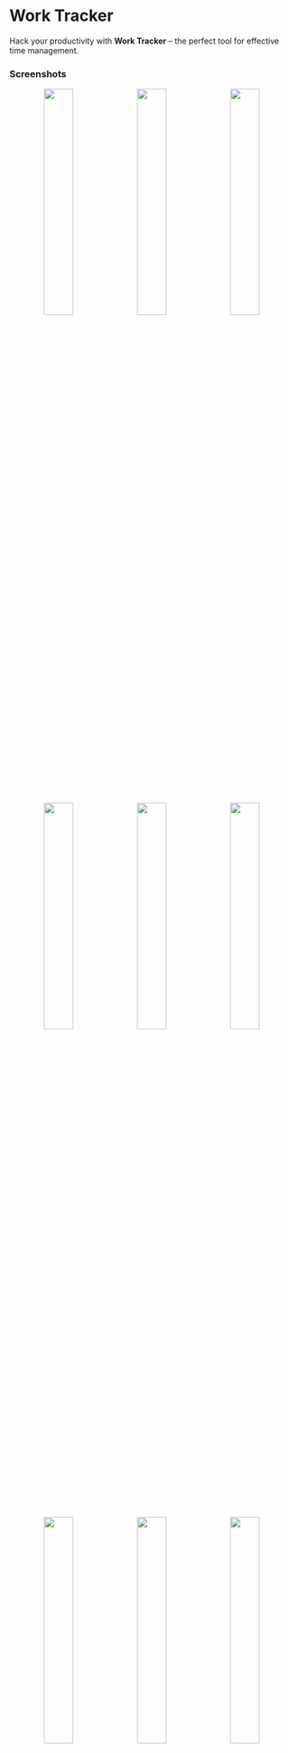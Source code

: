 # Work Tracker
Hack your productivity with **Work Tracker** – the perfect tool for effective time management.

### Screenshots

<p float="left"; align="middle">
  <img src="https://github.com/L10n42/WorkTracker/assets/108233306/ced65a4e-6b0f-48fd-9837-9affc9ca3c54" width="32%" />
  <img src="https://github.com/L10n42/WorkTracker/assets/108233306/6e974364-557c-4ea0-822b-2196730548c3" width="32%" />
  <img src="https://github.com/L10n42/WorkTracker/assets/108233306/0f9b271e-5f80-4667-8c05-02e3ed09fbf9" width="32%" />
</p>

<p float="left"; align="middle">
  <img src="https://github.com/L10n42/WorkTracker/assets/108233306/d1f15fd7-9069-4b0f-b61b-3d7a5a2c5332" width="32%" />
  <img src="https://github.com/L10n42/WorkTracker/assets/108233306/44af36b7-7a79-41e5-aa49-9bd93576150a" width="32%" />
  <img src="https://github.com/L10n42/WorkTracker/assets/108233306/c91ed742-ad1f-4507-b7b7-ddb7ff4af70b" width="32%" />
</p>

<p float="left"; align="middle">
  <img src="https://github.com/L10n42/WorkTracker/assets/108233306/55e37d15-d2cd-4c6b-a0bf-999aee4993ac" width="32%" />
  <img src="https://github.com/L10n42/WorkTracker/assets/108233306/921466ce-2cf6-4216-90aa-83a856922c78" width="32%" />
  <img src="https://github.com/L10n42/WorkTracker/assets/108233306/62dad301-1de8-4885-b57f-184492744985" width="32%" />
</p>

<p float="left"; align="middle">
  <img src="https://github.com/L10n42/WorkTracker/assets/108233306/d0590712-98b4-41a0-90dc-303a3040066b" width="32%" />
  <img src="https://github.com/L10n42/WorkTracker/assets/108233306/8961e403-6c58-4a58-aef1-ef8e600c417a" width="32%" />
  <img src="https://github.com/L10n42/WorkTracker/assets/108233306/7df5e8a0-67ab-4bf2-a194-c55f5c19d8e2" width="32%" />
</p>
